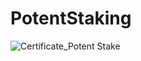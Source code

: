 # PotentStaking

![Certificate_Potent Stake](https://user-images.githubusercontent.com/81981737/159228206-92c31ea3-1648-41f1-8bf0-4c8123b4ef18.jpg)
